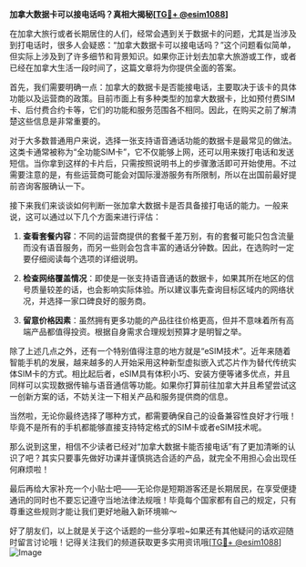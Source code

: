 **加拿大数据卡可以接电话吗？真相大揭秘[[TG💪+ @esim1088](https://t.me/s/esim1088)]**

在加拿大旅行或者长期居住的人们，经常会遇到关于数据卡的问题，尤其是当涉及到打电话时，很多人会疑惑：“加拿大数据卡可以接电话吗？”这个问题看似简单，但实际上涉及到了许多细节和背景知识。如果你正计划去加拿大旅游或工作，或者已经在加拿大生活一段时间了，这篇文章将为你提供全面的答案。

首先，我们需要明确一点：加拿大的数据卡是否能接电话，主要取决于该卡的具体功能以及运营商的政策。目前市面上有多种类型的加拿大数据卡，比如预付费SIM卡、后付费合约卡等，它们的功能和服务范围各不相同。因此，在购买之前了解清楚这些信息是非常重要的。

对于大多数普通用户来说，选择一张支持语音通话功能的数据卡是最常见的做法。这类卡通常被称为“全功能SIM卡”，它不仅能够上网，还可以用来拨打电话和发送短信。当你拿到这样的卡片后，只需按照说明书上的步骤激活即可开始使用。不过需要注意的是，有些运营商可能会对国际漫游服务有所限制，所以在出国前最好提前咨询客服确认一下。

接下来我们来谈谈如何判断一张加拿大数据卡是否具备接打电话的能力。一般来说，这可以通过以下几个方面来进行评估：

1. **查看套餐内容**：不同的运营商提供的套餐千差万别，有的套餐可能只包含流量而没有语音服务，而另一些则会包含丰富的通话分钟数。因此，在选购时一定要仔细阅读每个选项的详细说明。
   
2. **检查网络覆盖情况**：即使是一张支持语音通话的数据卡，如果其所在地区的信号质量较差的话，也会影响实际体验。所以建议事先查询目标区域内的网络状况，并选择一家口碑良好的服务商。

3. **留意价格因素**：虽然拥有更多功能的产品往往价格更高，但并不意味着所有高端产品都值得投资。根据自身需求合理规划预算才是明智之举。

除了上述几点之外，还有一个特别值得注意的地方就是“eSIM技术”。近年来随着智能手机的发展，越来越多的人开始采用这种新型虚拟嵌入式芯片作为替代传统实体SIM卡的方式。相比起后者，eSIM具有体积小巧、安装方便等诸多优点，并且同样可以实现数据传输与语音通信等功能。如果你打算前往加拿大并且希望尝试这一创新方案的话，不妨关注一下相关产品和服务提供商的信息。

当然啦，无论你最终选择了哪种方式，都需要确保自己的设备兼容性良好才行哦！毕竟不是所有的手机都能够直接支持特定格式的SIM卡或者eSIM技术呢。

那么说到这里，相信不少读者已经对“加拿大数据卡能否接电话”有了更加清晰的认识了吧？其实只要事先做好功课并谨慎挑选合适的产品，就完全不用担心会出现任何麻烦啦！

最后再给大家补充一个小贴士吧——无论你是短期游客还是长期居民，在享受便捷通讯的同时也不要忘记遵守当地法律法规哦！毕竟每个国家都有自己的规定，只有尊重这些规则才能让我们更好地融入新环境嘛～

好了朋友们，以上就是关于这个话题的一些分享啦~如果还有其他疑问的话欢迎随时留言讨论哦！记得关注我们的频道获取更多实用资讯哦[[TG💪+ @esim1088](https://t.me/s/esim1088)] ![Image](https://i.postimg.cc/4NQfJmqS/Snipaste-2025-05-13-00-14-12.png)